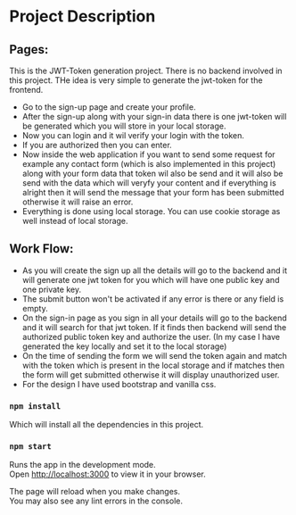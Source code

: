 
# Project Description

## Pages:

This is the JWT-Token generation project. There is no backend involved in this project. THe idea is very simple to generate the jwt-token for the frontend. 

- Go to the sign-up page and create your profile.
- After the sign-up along with your sign-in data there is one jwt-token will be generated which you will store in your local storage. 
- Now you can login and it wil verify your login with the token.
- If you are authorized then you can enter.
- Now inside the web application if you want to send some request for example any contact form (which is also implemented in this project) along with your form data that token wil also be send and it will also be send with the data which will veryfy your content and if everything is alright then it will send the message that your form has been submitted otherwise it will raise an error.
- Everything is done using local storage. You can use cookie storage as well instead of local storage.

## Work Flow:
- As you will create the sign up all the details will go to the backend and it will generate one jwt token for you which will have one public key and one private key.
- The submit button won't be activated if any error is there or any field is empty.
- On the sign-in page as you sign in all your details will go to the backend and it will search for that jwt token. If it finds then backend will send the authorized public token key and authorize the user. (In my case I have generated the key locally and set it to the local storage)
- On the time of sending the form we will send the token again and match with the token which is present in the local storage and if matches then the form will get submitted otherwise it will display unauthorized user. 
- For the design I have used bootstrap and vanilla css.



### `npm install`
Which will install all the dependencies in this project.

### `npm start`

Runs the app in the development mode.\
Open [http://localhost:3000](http://localhost:3000) to view it in your browser.

The page will reload when you make changes.\
You may also see any lint errors in the console.
